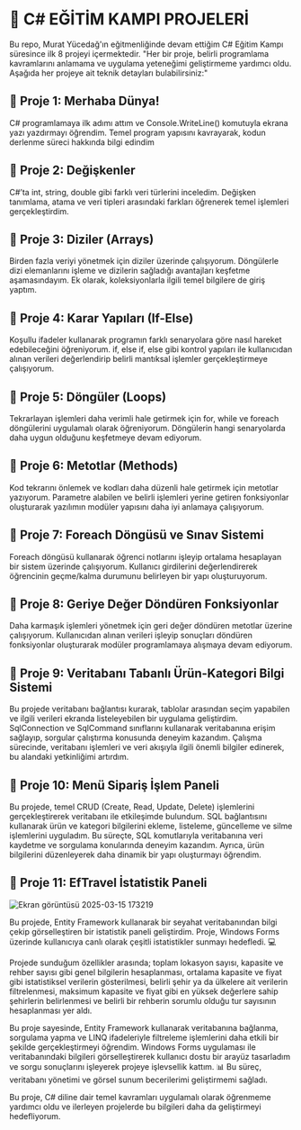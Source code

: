 # 🚀 C# EĞİTİM KAMPI PROJELERİ

Bu repo, Murat Yücedağ'ın eğitmenliğinde devam ettiğim C# Eğitim Kampı süresince ilk 8 projeyi içermektedir. "Her bir proje, belirli programlama kavramlarını anlamama ve uygulama yeteneğimi geliştirmeme yardımcı oldu. Aşağıda her projeye ait teknik detayları bulabilirsiniz:"

## 🌟 Proje 1: Merhaba Dünya!
C# programlamaya ilk adımı attım ve Console.WriteLine() komutuyla ekrana yazı yazdırmayı öğrendim. Temel program yapısını kavrayarak, kodun derlenme süreci hakkında bilgi edindim

## 🌟 Proje 2: Değişkenler
C#’ta int, string, double gibi farklı veri türlerini inceledim. Değişken tanımlama, atama ve veri tipleri arasındaki farkları öğrenerek temel işlemleri gerçekleştirdim.

## 🌟 Proje 3: Diziler (Arrays)
Birden fazla veriyi yönetmek için diziler üzerinde çalışıyorum. Döngülerle dizi elemanlarını işleme ve dizilerin sağladığı avantajları keşfetme aşamasındayım. Ek olarak, koleksiyonlarla ilgili temel bilgilere de giriş yaptım.

## 🌟 Proje 4: Karar Yapıları (If-Else)
Koşullu ifadeler kullanarak programın farklı senaryolara göre nasıl hareket edebileceğini öğreniyorum. if, else if, else gibi kontrol yapıları ile kullanıcıdan alınan verileri değerlendirip belirli mantıksal işlemler gerçekleştirmeye çalışıyorum.

## 🌟 Proje 5: Döngüler (Loops)
Tekrarlayan işlemleri daha verimli hale getirmek için for, while ve foreach döngülerini uygulamalı olarak öğreniyorum. Döngülerin hangi senaryolarda daha uygun olduğunu keşfetmeye devam ediyorum.

## 🌟 Proje 6: Metotlar (Methods)
Kod tekrarını önlemek ve kodları daha düzenli hale getirmek için metotlar yazıyorum. Parametre alabilen ve belirli işlemleri yerine getiren fonksiyonlar oluşturarak yazılımın modüler yapısını daha iyi anlamaya çalışıyorum.

## 🌟 Proje 7: Foreach Döngüsü ve Sınav Sistemi
Foreach döngüsü kullanarak öğrenci notlarını işleyip ortalama hesaplayan bir sistem üzerinde çalışıyorum. Kullanıcı girdilerini değerlendirerek öğrencinin geçme/kalma durumunu belirleyen bir yapı oluşturuyorum.

## 🌟 Proje 8: Geriye Değer Döndüren Fonksiyonlar
Daha karmaşık işlemleri yönetmek için geri değer döndüren metotlar üzerine çalışıyorum. Kullanıcıdan alınan verileri işleyip sonuçları döndüren fonksiyonlar oluşturarak modüler programlamaya alışmaya devam ediyorum.

## 🌟 Proje 9: Veritabanı Tabanlı Ürün-Kategori Bilgi Sistemi
Bu projede veritabanı bağlantısı kurarak, tablolar arasından seçim yapabilen ve ilgili verileri ekranda listeleyebilen bir uygulama geliştirdim. SqlConnection ve SqlCommand sınıflarını kullanarak veritabanına erişim sağlayıp, sorgular çalıştırma konusunda deneyim kazandım. Çalışma sürecinde, veritabanı işlemleri ve veri akışıyla ilgili önemli bilgiler edinerek, bu alandaki yetkinliğimi artırdım.

## 🌟 Proje 10: Menü Sipariş İşlem Paneli
Bu projede, temel CRUD (Create, Read, Update, Delete) işlemlerini gerçekleştirerek veritabanı ile etkileşimde bulundum. SQL bağlantısını kullanarak ürün ve kategori bilgilerini ekleme, listeleme, güncelleme ve silme işlemlerini uyguladım. Bu süreçte, SQL komutlarıyla veritabanına veri kaydetme ve sorgulama konularında deneyim kazandım. Ayrıca, ürün bilgilerini düzenleyerek daha dinamik bir yapı oluşturmayı öğrendim.

## 🌟 Proje 11: EfTravel İstatistik Paneli

![Ekran görüntüsü 2025-03-15 173219](https://github.com/user-attachments/assets/9fbc66ae-d65d-4ec5-a9e1-d6747503d402)

Bu projede, Entity Framework kullanarak bir seyahat veritabanından bilgi çekip görselleştiren bir istatistik paneli geliştirdim. Proje, Windows Forms üzerinde kullanıcıya canlı olarak çeşitli istatistikler sunmayı hedefledi. 💻

Projede sunduğum özellikler arasında; toplam lokasyon sayısı, kapasite ve rehber sayısı gibi genel bilgilerin hesaplanması, ortalama kapasite ve fiyat gibi istatistiksel verilerin gösterilmesi, belirli şehir ya da ülkelere ait verilerin filtrelenmesi, maksimum kapasite ve fiyat gibi en yüksek değerlere sahip şehirlerin belirlenmesi ve belirli bir rehberin sorumlu olduğu tur sayısının hesaplanması yer aldı.

Bu proje sayesinde, Entity Framework kullanarak veritabanına bağlanma, sorgulama yapma ve LINQ ifadeleriyle filtreleme işlemlerini daha etkili bir şekilde gerçekleştirmeyi öğrendim. Windows Forms uygulaması ile veritabanındaki bilgileri görselleştirerek kullanıcı dostu bir arayüz tasarladım ve sorgu sonuçlarını işleyerek projeye işlevsellik kattım. 📊 Bu süreç, veritabanı yönetimi ve görsel sunum becerilerimi geliştirmemi sağladı.

Bu proje, C# diline dair temel kavramları uygulamalı olarak öğrenmeme yardımcı oldu ve ilerleyen projelerde bu bilgileri daha da geliştirmeyi hedefliyorum.






